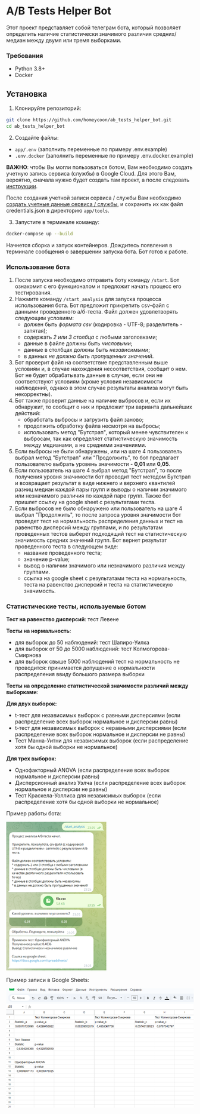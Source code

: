 # A/B Tests Helper Bot
Этот проект представляет собой телеграм бота, который позволяет определить наличие статистически значимого различия средних/медиан между двумя или тремя выборками.

### Требования
- Python 3.8+
- Docker

## Установка
1. Клонируйте репозиторий:
```bash
git clone https://github.com/homeycoon/ab_tests_helper_bot.git
cd ab_tests_helper_bot
```
2. Создайте файлы:
- `app/.env` (заполнить переменные по примеру .env.example)
- `.env.docker` (заполнить переменные по примеру .env.docker.example)

**ВАЖНО**: чтобы Вы могли пользоваться ботом, Вам необходимо создать учетную запись сервиса (службы) в Google Cloud. Для этого Вам, вероятно, сначала нужно будет создать там проект, а после следовать [инструкции](https://developers.google.com/workspace/guides/create-credentials?hl=ru#service-account).

После создания учетной записи сервиса / службы Вам необходимо [создать учетные данные сервиса / службы](https://developers.google.com/workspace/guides/create-credentials?hl=ru#create_credentials_for_a_service_account), и сохранить их как файл credentials.json в директорию `app/tools`.

3. Запустите в терминале команду:
```bash
docker-compose up --build
```
Начнется сборка и запуск контейнеров. Дождитесь появления в терминале сообщения о завершении запуска бота. Бот готов к работе.

### Использование бота
1. После запуска необходимо отправить боту команду `/start`. Бот ознакомит с его функционалом и предложит начать процесс его тестирования.
2. Нажмите команду `/start_analysis` для запуска процесса использования бота. Бот предложит прикрепить csv-файл с данными проведенного а/б-теста. Файл должен удовлетворять следующим условиям:
	- должен быть _формата csv_ (кодировка - UTF-8; разделитель - запятая);
	- содержать _2 или 3 столбца_ с любыми заголовками;
	- данные в файле должны быть _числовыми_;
	- данные в столбцах должны быть _независимыми_;
	- в данных _не должно быть пропущенных значений_.
3. Бот проверит файл на соответствие представленным выше условиям и, в случае нахождения несоответствия, сообщит о нем. Бот не будет обрабатывать данные в случае, если они не соответствуют условиям (кроме условия независимости наблюдений, однако в этом случае результаты анализа могут быть некорректны).
4. Бот также проверит данные на наличие выбросов и, если их обнаружит, то сообщит о них и предложит три варианта дальнейших действий:
	- обработать выбросы и загрузить файл заново;
	- продолжить обработку файла несмотря на выбросы;
	- использовать метод "Бутстрап", который менее чувствителен к выбросам, так как определяет статистическую значимость между медианами, а не средними значениями.
5. Если выбросы не были обнаружены, или на шаге 4 пользователь выбрал метод "Бутстрап" или "Продолжить", то бот предлагает пользователю выбрать уровень значимости - **0,01** или **0,05**.
6. Если пользователь на шаге 4 выбрал метод "Бутстрап", то после получения уровня значимости бот проводит тест методом Бутстрап и возвращает результат в виде нижнего и верхнего квантилей разниц медиан каждой пары групп и выводы о наличии значимого или незначимого различия по каждой паре групп. Также бот пришлет ссылку на google sheet с результатами теста.
7. Если выбросов не было обнаружено или пользователь на шаге 4 выбрал "Продолжить", то после запроса уровня значимости бот проведет тест на нормальность распределения данных и тест на равенство дисперсий между группами, и по результатам проведенных тестов выберет подходящий тест на статистическую значимость средних значений групп. Бот вернет результат проведенного теста в следующем виде: 
   * название проведенного теста; 
   * значение p-value; 
   * вывод о наличии значимого или незначимого различия между группами. 
   * ссылка на google sheet с результатами теста на нормальность, теста на равенство дисперсий и теста на статистическую значимость.


### Статистические тесты, используемые ботом
**Тест на равенство дисперсий**: тест Левене

**Тесты на нормальность**:
* для выборок до 50 наблюдений: тест Шапиро-Уилка
* для выборок от 50 до 5000 наблюдений: тест Колмогорова-Смирнова
* для выборок свыше 5000 наблюдений тест на нормальность не проводится: принимается допущение о нормальности распределения ввиду большого размера выборки

**Тесты на определение статистической значимости различий между выборками**:

**Для двух выборок:**
* t-тест для независимых выборок с равными дисперсиями (если распределение всех выборок нормальное и дисперсии равны)
* t-тест для независимых выборок с неравными дисперсиями (если распределение всех выборок нормальное и дисперсии не равны)
* Тест Манна-Уитни для независимых выборок (если распределение хотя бы одной выборки не нормальное)

**Для трех выборок:**
* Однофакторный ANOVA (если распределение всех выборок нормальное и дисперсии равны)
* Дисперсионный анализ Уэлча (если распределение всех выборок нормальное и дисперсии не равны)
* Тест Краскела-Уоллиса для независимых выборок (если распределение хотя бы одной выборки не нормальное)

Пример работы бота:

<img src="AB_bot.png" width="269" height="398" alt="Пример работы бота">

Пример записи в Google Sheets:

<img src="GS.png" width="534" height="320" alt="Пример записи в GS">
